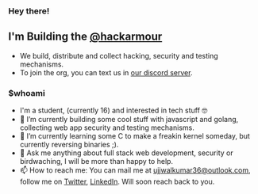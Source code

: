 ### Hey there!

## I'm Building the [@hackarmour](https://github.com/hackarmour)
- We build, distribute and collect hacking, security and testing mechanisms.
- To join the org, you can text us in [our discord server](https://discord.gg/z7Rvj3b5C5).

### $whoami

- I'm a student, (currently 16) and interested in tech stuff 🤓
- 🔭 I’m currently building some cool stuff with javascript and golang, collecting web app security and testing mechanisms.
- 🌱 I’m currently learning some C to make a freakin kernel someday, but currently reversing binaries ;).
- 💬 Ask me anything about full stack web development, security or birdwaching, I will be more than happy to help. 
- 📫 How to reach me: You can mail me at ujjwalkumar36@outlook.com, follow me on [Twitter](https://twitter.com/epicujjwal), [LinkedIn](https://www.linkedin.com/in/ujjwal-kumar-057b511b1). Will soon reach back to you.
